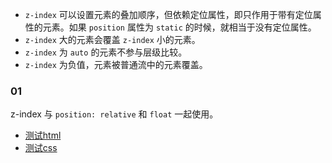 

- `z-index` 可以设置元素的叠加顺序，但依赖定位属性，即只作用于带有定位属性的元素。如果 `position` 属性为 `static` 的时候，就相当于没有定位属性。
- `z-index` 大的元素会覆盖 `z-index` 小的元素。
- `z-index` 为 `auto` 的元素不参与层级比较。
- `z-index` 为负值，元素被普通流中的元素覆盖。


### 01

z-index 与 `position: relative` 和 `float` 一起使用。

- [测试html](01.html)
- [测试css](01.css)
